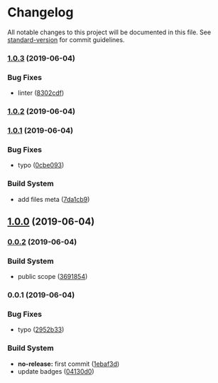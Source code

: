 # Changelog

All notable changes to this project will be documented in this file. See [standard-version](https://github.com/conventional-changelog/standard-version) for commit guidelines.

### [1.0.3](https://github.com/Kikobeats/map-keys-deep/compare/v1.0.2...v1.0.3) (2019-06-04)


### Bug Fixes

* linter ([8302cdf](https://github.com/Kikobeats/map-keys-deep/commit/8302cdf))



### [1.0.2](https://github.com/Kikobeats/map-keys-deep/compare/v1.0.1...v1.0.2) (2019-06-04)



### [1.0.1](https://github.com/Kikobeats/map-keys-deep/compare/v1.0.0...v1.0.1) (2019-06-04)


### Bug Fixes

* typo ([0cbe093](https://github.com/Kikobeats/map-keys-deep/commit/0cbe093))


### Build System

* add files meta ([7da1cb9](https://github.com/Kikobeats/map-keys-deep/commit/7da1cb9))



## [1.0.0](https://github.com/Kikobeats/map-keys-deep/compare/v0.0.2...v1.0.0) (2019-06-04)



### [0.0.2](https://github.com/Kikobeats/map-keys-deep/compare/v0.0.1...v0.0.2) (2019-06-04)


### Build System

* public scope ([3691854](https://github.com/Kikobeats/map-keys-deep/commit/3691854))



### 0.0.1 (2019-06-04)


### Bug Fixes

* typo ([2952b33](https://github.com/Kikobeats/map-keys-deep/commit/2952b33))


### Build System

* **no-release:** first commit ([1ebaf3d](https://github.com/Kikobeats/map-keys-deep/commit/1ebaf3d))
* update badges ([04130d0](https://github.com/Kikobeats/map-keys-deep/commit/04130d0))
